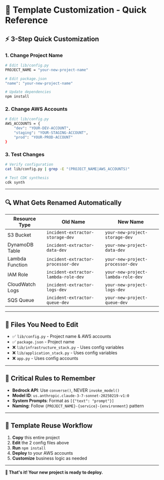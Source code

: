 # 🚀 Template Customization - Quick Reference

## ⚡ **3-Step Quick Customization**

### **1. Change Project Name**
```bash
# Edit lib/config.py
PROJECT_NAME = "your-new-project-name"

# Edit package.json
"name": "your-new-project-name"

# Update dependencies
npm install
```

### **2. Change AWS Accounts**
```bash
# Edit lib/config.py
AWS_ACCOUNTS = {
    "dev": "YOUR-DEV-ACCOUNT",
    "staging": "YOUR-STAGING-ACCOUNT", 
    "prod": "YOUR-PROD-ACCOUNT"
}
```

### **3. Test Changes**
```bash
# Verify configuration
cat lib/config.py | grep -E "(PROJECT_NAME|AWS_ACCOUNTS)"

# Test CDK synthesis
cdk synth
```

---

## 🔍 **What Gets Renamed Automatically**

| Resource Type | Old Name | New Name |
|---------------|----------|----------|
| S3 Bucket | `incident-extractor-storage-dev` | `your-new-project-storage-dev` |
| DynamoDB Table | `incident-extractor-data-dev` | `your-new-project-data-dev` |
| Lambda Function | `incident-extractor-processor-dev` | `your-new-project-processor-dev` |
| IAM Role | `incident-extractor-lambda-role-dev` | `your-new-project-lambda-role-dev` |
| CloudWatch Logs | `incident-extractor-logs-dev` | `your-new-project-logs-dev` |
| SQS Queue | `incident-extractor-queue-dev` | `your-new-project-queue-dev` |

---

## 📁 **Files You Need to Edit**

- ✅ `lib/config.py` - Project name & AWS accounts
- ✅ `package.json` - Project name
- ❌ `lib/infrastructure_stack.py` - Uses config variables
- ❌ `lib/application_stack.py` - Uses config variables
- ❌ `app.py` - Uses config accounts

---

## 🚨 **Critical Rules to Remember**

- **Bedrock API**: Use `converse()`, NEVER `invoke_model()`
- **Model ID**: `us.anthropic.claude-3-7-sonnet-20250219-v1:0`
- **System Prompts**: Format as `[{"text": "prompt"}]`
- **Naming**: Follow `{PROJECT_NAME}-{service}-{environment}` pattern

---

## 🔄 **Template Reuse Workflow**

1. **Copy** this entire project
2. **Edit** the 2 config files above
3. **Run** `npm install`
4. **Deploy** to your AWS accounts
5. **Customize** business logic as needed

---

**🎯 That's it! Your new project is ready to deploy.**
